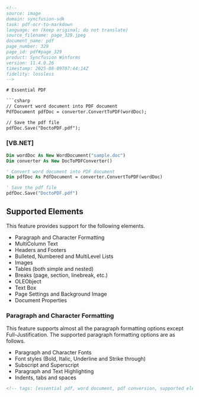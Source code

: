 ```html
<!-- 
source: image
domain: syncfusion-sdk
task: pdf-ocr-to-markdown
language: en (keep original; do not translate)
source_filename: page_329.jpeg
document_name: pdf
page_number: 329
page_id: pdf#page_329
product: Syncfusion Winforms
version: 11.4.0.26
timestamp: 2025-08-09T07:44:14Z
fidelity: lossless
-->

# Essential PDF

```csharp
// Convert word document into PDF document
PdfDocument pdfDoc = converter.ConvertToPDF(wordDoc);

// Save the pdf file
pdfDoc.Save("DoctoPDF.pdf");
```

### [VB.NET]

```vb
Dim wordDoc As New WordDocument("sample.doc")
Dim converter As New DocToPDFConverter()

' Convert word document into PDF document
Dim pdfDoc As PdfDocument = converter.ConvertToPDF(wordDoc)

' Save the pdf file
pdfDoc.Save("DoctoPDF.pdf")
```

## Supported Elements

This feature provides support for the following elements.

- Paragraph and Character Formatting
- MultiColumn Text
- Headers and Footers
- Bulleted, Numbered and MultiLevel Lists
- Images
- Tables (both simple and nested)
- Breaks (page, section, linebreak, etc.)
- OLEObject
- Text Box
- Page Settings and Background Image
- Document Properties

### Paragraph and Character Formatting

This feature supports almost all the paragraph formatting options except Full-Justification. The supported paragraph formatting options are as follows.

- Paragraph and Character Fonts
- Font styles (Bold, Italic, Underline and Strike through)
- Subscript and Superscript
- Paragraph and Text Highlighting
- Indents, tabs and spaces

```html
<!-- tags: [essential pdf, word document, pdf conversion, supported elements, formatting, paragraph, character, multi-column, headers, footers, lists, images, tables, breaks, oleobject, text box, page settings, background image, document properties] keywords: [word document conversion, pdf document, paragraph formatting, character formatting, multi-column text, headers and footers, bulleted lists, numbered lists, multi-level lists, images, tables, breaks, oleobject, text box, page settings, background image, document properties] -->
```